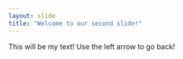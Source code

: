```yaml
---
layout: slide
title: "Welcome to our second slide!"
---
```

This will be my text!
Use the left arrow to go back!
